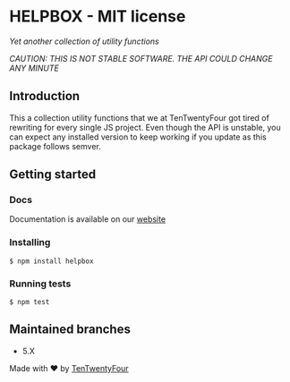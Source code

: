 # HELPBOX - MIT license

*Yet another collection of utility functions*

_CAUTION: THIS IS NOT STABLE SOFTWARE. THE API COULD CHANGE ANY MINUTE_

## Introduction
This a collection utility functions that we at TenTwentyFour got tired of rewriting for every single JS project. Even though the API is unstable, you can expect any installed version to keep working if you update as this package follows semver.

## Getting started
### Docs
Documentation is available on our [website](https://helpbox.tentwentyfour.lu/index.html)
### Installing
`$ npm install helpbox`
### Running tests
`$ npm test`

## Maintained branches
* 5.X

Made with ❤️ by [TenTwentyFour](https://tentwentyfour.lu)
